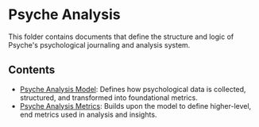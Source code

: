# Psyche Analysis

This folder contains documents that define the structure and logic of Psyche's psychological journaling and analysis system.

## Contents

- [Psyche Analysis Model](./psyche-analysis-model.md): Defines how psychological data is collected, structured, and transformed into foundational metrics.
- [Psyche Analysis Metrics](./psyche-analysis-metrics.md): Builds upon the model to define higher-level, end metrics used in analysis and insights.
